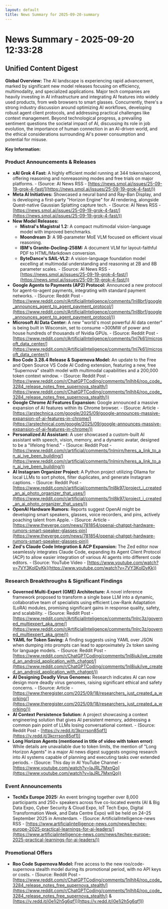 ```yaml
---
layout: default
title: News Summary for 2025-09-20-summary
---
```

# News Summary - 2025-09-20 12:33:28

## Unified Content Digest

**Global Overview:**
The AI landscape is experiencing rapid advancement, marked by significant new model releases focusing on efficiency, multimodality, and specialized applications. Major tech companies are heavily investing in AI infrastructure and integrating AI features into widely used products, from web browsers to smart glasses. Concurrently, there's a strong industry discussion around optimizing AI workflows, developing robust agent client protocols, and addressing practical challenges like context management. Beyond technological progress, a prevailing sentiment questions the societal impact of AI, discussing its role in job evolution, the importance of human connection in an AI-driven world, and the ethical considerations surrounding AI's power consumption and potential for misuse.

**Key Information:**

### Product Announcements & Releases
*   **xAI Grok 4 Fast:** A highly efficient model running at 344 tokens/second, offering reasoning and nonreasoning modes and free trials on major platforms. - (Source: AI News RSS - [https://news.smol.ai/issues/25-09-19-grok-4-fast/](https://news.smol.ai/issues/25-09-19-grok-4-fast/))
*   **Meta AI Initiatives:** Showcased a neural band and Ray-Ban Display, and is developing a first-party "Horizon Engine" for AI rendering, alongside Quest-native Gaussian Splatting capture tech. - (Source: AI News RSS - [https://news.smol.ai/issues/25-09-19-grok-4-fast/](https://news.smol.ai/issues/25-09-19-grok-4-fast/))
*   **New Model Releases:**
    *   **Mistral's Magistral 1.2:** A compact multimodal vision-language model with improved benchmarks.
    *   **Moondream 3:** A 9B-parameter MoE VLM focused on efficient visual reasoning.
    *   **IBM's Granite-Docling-258M:** A document VLM for layout-faithful PDF to HTML/Markdown conversion.
    *   **ByteDance's SAIL-VL2:** A vision-language foundation model excelling at multimodal understanding and reasoning at 2B and 8B parameter scales. - (Source: AI News RSS - [https://news.smol.ai/issues/25-09-19-grok-4-fast/](https://news.smol.ai/issues/25-09-19-grok-4-fast/))
*   **Google Agents to Payments (AP2) Protocol:** Announced a new protocol for agent-to-agent payments, integrating with standard payment networks. - (Source: Reddit Post - [https://www.reddit.com/r/ArtificialInteligence/comments/1nl8brf/google_announces_agent_to_agent_payment_protocol/](https://www.reddit.com/r/ArtificialInteligence/comments/1nl8brf/google_announces_agent_to_agent_payment_protocol/))
*   **Microsoft AI Data Center:** A new "world's most powerful AI data center" is being built in Wisconsin, set to consume ~300MW of power and house hundreds of thousands of Nvidia GPUs. - (Source: Reddit Post - [https://www.reddit.com/r/ArtificialInteligence/comments/1nl7k61/microsoft_data_center/](https://www.reddit.com/r/ArtificialInteligence/comments/1nl7k61/microsoft_data_center/))
*   **Roo Code 3.28.4 Release & Supernova Model:** An update to the Free and Open Source VS Code AI Coding extension, featuring a new, free "Supernova" stealth model with multimodal capabilities and a 200,000 token context window. - (Source: Reddit Post - [https://www.reddit.com/r/ChatGPTCoding/comments/1nlhlt4/roo_code_3284_release_notes_free_supernova_stealth/](https://www.reddit.com/r/ChatGPTCoding/comments/1nlhlt4/roo_code_3284_release_notes_free_supernova_stealth/))
*   **Google Chrome AI Features Expansion:** Google announced a massive expansion of AI features within its Chrome browser. - (Source: Article - [https://arstechnica.com/google/2025/09/google-announces-massive-expansion-of-ai-features-in-chrome/](https://arstechnical.com/google/2025/09/google-announces-massive-expansion-of-ai-features-in-chrome/))
*   **Personalized AI Assistant:** A user showcased a custom-built AI assistant with speech, vision, memory, and a dynamic avatar, designed to be a "lifelong friend." - (Source: Reddit Post - [https://www.reddit.com/r/artificial/comments/1nlmirn/heres_a_link_to_an_ai_ive_been_building/](https://www.reddit.com/r/artificial/comments/1nlmirn/heres_a_link_to_an_ai_ive_been_building/))
*   **AI Instagram Organizer Project:** A Python project utilizing Ollama for local LLMs to sort photos, filter duplicates, and generate Instagram captions. - (Source: Reddit Post - [https://www.reddit.com/r/artificial/comments/1nl8k97/project_i_created_an_ai_photo_organizer_that_uses/](https://www.reddit.com/r/artificial/comments/1nl8k97/project_i_created_an_ai_photo_organizer_that_uses/))
*   **OpenAI Hardware Rumors:** Reports suggest OpenAI might be developing smart speakers, glasses, voice recorders, and pins, actively poaching talent from Apple. - (Source: Article - [https://www.theverge.com/news/781854/openai-chatgpt-hardware-rumors-smart-speaker-glasses-pin](https://www.theverge.com/news/781854/openai-chatgpt-hardware-rumors-smart-speaker-glasses-pin))
*   **Zed's Claude Code Integration & ACP Expansion:** The Zed editor now seamlessly integrates Claude Code, expanding its Agent Client Protocol (ACP) to allow easier integration of various AI agents into different code editors. - (Source: YouTube Video - [https://www.youtube.com/watch?v=7VY3KolDyKk](https://www.youtube.com/watch?v=7VY3KolDyKk))

### Research Breakthroughs & Significant Findings
*   **Governed Multi-Expert (GME) Architecture:** A novel inference framework proposed to transform a single base LLM into a dynamic, collaborative team of specialists using efficient Low-Rank Adaptation (LoRA) modules, promising significant gains in response quality, safety, and scalability. - (Source: Reddit Post - [https://www.reddit.com/r/ArtificialInteligence/comments/1nlrc3z/governed_multiexpert_aka_gme/](https://www.reddit.com/r/ArtificialInteligence/comments/1nlrc3z/governed_multiexpert_aka_gme/))
*   **YAML for Token Saving:** A finding suggests using YAML over JSON when dumping into prompts can lead to approximately 2x token saving for language models. - (Source: Reddit Post - [https://www.reddit.com/r/ChatGPTCoding/comments/1nl8iuk/ive_created_an_android_application_with_chatgpt/](https://www.reddit.com/r/ChatGPTCoding/comments/1nl8iuk/ive_created_an_android_application_with_chatgpt/))
*   **AI Designing Deadly Virus Genomes:** Research indicates AI can now design more deadly virus genomes, raising significant ethical and safety concerns. - (Source: Article - [https://www.theregister.com/2025/09/18/researchers_just_created_a_working/](https://www.theregister.com/2025/09/18/researchers_just_created_a_working/))
*   **AI Context Persistence Solution:** A project showcasing a context engineering solution that gives AI persistent memory, addressing a common pain point of LLMs losing conversational context. - (Source: Reddit Post - [https://v.redd.it/3kcrrson85qf1](https://v.redd.it/3kcrrson85qf1))
*   **Long Horizon Agents (mentioned in title of video with token error)**: While details are unavailable due to token limits, the mention of "Long Horizon Agents" in a major AI news digest suggests ongoing research into AI systems capable of planning and executing tasks over extended periods. - (Source: This day in AI YouTube Channel - [https://www.youtube.com/watch?v=laJRL7MxnQo](https://www.youtube.com/watch?v=laJRL7MxnQo))

### Event Announcements
*   **TechEx Europe 2025:** An event bringing together over 8,000 participants and 250+ speakers across five co-located events (AI & Big Data Expo, Cyber Security & Cloud Expo, IoT Tech Expo, Digital Transformation Week, and Data Centre Expo) will be held on 24–25 September 2025 in Amsterdam. - (Source: ArtificialIntelligence-news RSS - [https://www.artificialintelligence-news.com/news/techex-europe-2025-practical-learnings-for-ai-leaders/](https://www.artificialintelligence-news.com/news/techex-europe-2025-practical-learnings-for-ai-leaders/))

### Promotional Offers
*   **Roo Code Supernova Model:** Free access to the new roo/code-supernova stealth model during its promotional period, with no API keys or costs. - (Source: Reddit Post - [https://www.reddit.com/r/ChatGPTCoding/comments/1nlhlt4/roo_code_3284_release_notes_free_supernova_stealth/](https://www.reddit.com/r/ChatGPTCoding/comments/1nlhlt4/roo_code_3284_release_notes_free_supernova_stealth/) & [https://v.redd.it/i0e1i2h5g6qf1](https://v.redd.it/i0e1i2h5g6qf1))